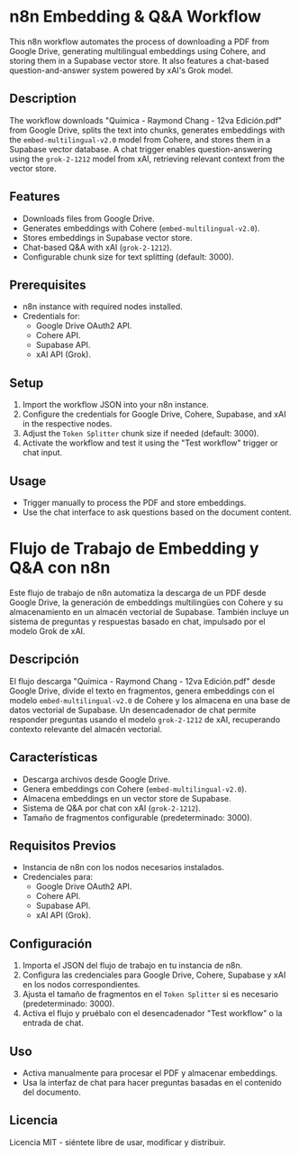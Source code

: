 # n8n Embedding & Q&A Workflow

This n8n workflow automates the process of downloading a PDF from Google Drive, generating multilingual embeddings using Cohere, and storing them in a Supabase vector store. It also features a chat-based question-and-answer system powered by xAI's Grok model.

## Description

The workflow downloads "Química - Raymond Chang - 12va Edición.pdf" from Google Drive, splits the text into chunks, generates embeddings with the `embed-multilingual-v2.0` model from Cohere, and stores them in a Supabase vector database. A chat trigger enables question-answering using the `grok-2-1212` model from xAI, retrieving relevant context from the vector store.

## Features

- Downloads files from Google Drive.
- Generates embeddings with Cohere (`embed-multilingual-v2.0`).
- Stores embeddings in Supabase vector store.
- Chat-based Q&A with xAI (`grok-2-1212`).
- Configurable chunk size for text splitting (default: 3000).

## Prerequisites

- n8n instance with required nodes installed.
- Credentials for:
  - Google Drive OAuth2 API.
  - Cohere API.
  - Supabase API.
  - xAI API (Grok).

## Setup

1. Import the workflow JSON into your n8n instance.
2. Configure the credentials for Google Drive, Cohere, Supabase, and xAI in the respective nodes.
3. Adjust the `Token Splitter` chunk size if needed (default: 3000).
4. Activate the workflow and test it using the "Test workflow" trigger or chat input.

## Usage

- Trigger manually to process the PDF and store embeddings.
- Use the chat interface to ask questions based on the document content.

# Flujo de Trabajo de Embedding y Q&A con n8n

Este flujo de trabajo de n8n automatiza la descarga de un PDF desde Google Drive, la generación de embeddings multilingües con Cohere y su almacenamiento en un almacén vectorial de Supabase. También incluye un sistema de preguntas y respuestas basado en chat, impulsado por el modelo Grok de xAI.

## Descripción

El flujo descarga "Química - Raymond Chang - 12va Edición.pdf" desde Google Drive, divide el texto en fragmentos, genera embeddings con el modelo `embed-multilingual-v2.0` de Cohere y los almacena en una base de datos vectorial de Supabase. Un desencadenador de chat permite responder preguntas usando el modelo `grok-2-1212` de xAI, recuperando contexto relevante del almacén vectorial.

## Características

- Descarga archivos desde Google Drive.
- Genera embeddings con Cohere (`embed-multilingual-v2.0`).
- Almacena embeddings en un vector store de Supabase.
- Sistema de Q&A por chat con xAI (`grok-2-1212`).
- Tamaño de fragmentos configurable (predeterminado: 3000).

## Requisitos Previos

- Instancia de n8n con los nodos necesarios instalados.
- Credenciales para:
  - Google Drive OAuth2 API.
  - Cohere API.
  - Supabase API.
  - xAI API (Grok).

## Configuración

1. Importa el JSON del flujo de trabajo en tu instancia de n8n.
2. Configura las credenciales para Google Drive, Cohere, Supabase y xAI en los nodos correspondientes.
3. Ajusta el tamaño de fragmentos en el `Token Splitter` si es necesario (predeterminado: 3000).
4. Activa el flujo y pruébalo con el desencadenador "Test workflow" o la entrada de chat.

## Uso

- Activa manualmente para procesar el PDF y almacenar embeddings.
- Usa la interfaz de chat para hacer preguntas basadas en el contenido del documento.

## Licencia

Licencia MIT - siéntete libre de usar, modificar y distribuir.